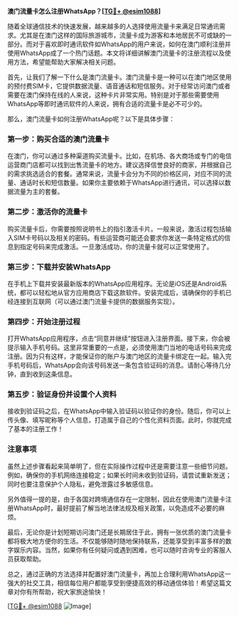 **澳门流量卡怎么注册WhatsApp？[[TG💪+ @esim1088](https://t.me/s/esim1088)]**

随着全球通信技术的快速发展，越来越多的人选择使用流量卡来满足日常通讯需求。尤其是在澳门这样的国际旅游城市，流量卡成为游客和本地居民不可或缺的一部分。而对于喜欢即时通讯软件如WhatsApp的用户来说，如何在澳门顺利注册并使用WhatsApp成了一个热门话题。本文将详细讲解澳门流量卡的注册流程以及使用方法，希望能帮助大家解决相关问题。

首先，让我们了解一下什么是澳门流量卡。澳门流量卡是一种可以在澳门地区使用的预付费SIM卡，它提供数据流量、语音通话和短信服务。对于经常访问澳门或者需要在澳门保持在线的人来说，这种卡片非常实用。特别是对于那些需要使用WhatsApp等即时通讯软件的人来说，拥有合适的流量卡是必不可少的。

那么，澳门流量卡如何注册WhatsApp呢？以下是具体步骤：

### 第一步：购买合适的澳门流量卡

在澳门，你可以通过多种渠道购买流量卡。比如，在机场、各大商场或专门的电信运营商门店都可以找到出售流量卡的地方。建议选择信誉良好的商家，并根据自己的需求挑选适合的套餐。通常来说，流量卡会分为不同的价格区间，对应不同的流量、通话时长和短信数量。如果你主要依赖于WhatsApp进行通讯，可以选择以数据流量为主的套餐。

### 第二步：激活你的流量卡

购买流量卡后，你需要按照说明书上的指引激活卡片。一般来说，激活过程包括输入SIM卡号码以及相关的密码。有些运营商可能还会要求你发送一条特定格式的信息到指定号码来完成激活。一旦激活成功，你的流量卡就可以正常使用了。

### 第三步：下载并安装WhatsApp

在手机上下载并安装最新版本的WhatsApp应用程序。无论是iOS还是Android系统，都可以轻松地从官方应用商店下载这款软件。安装完成后，请确保你的手机已经连接到互联网（可以通过澳门流量卡提供的数据服务实现）。

### 第四步：开始注册过程

打开WhatsApp应用程序，点击“同意并继续”按钮进入注册界面。接下来，你会被提示输入手机号码。这里非常重要的一点是，必须使用澳门当地的电话号码来完成注册。因为只有这样，才能保证你的账户与澳门地区的流量卡绑定在一起。输入完手机号码后，WhatsApp会向该号码发送一条包含验证码的消息。请耐心等待几分钟，直到收到这条信息。

### 第五步：验证身份并设置个人资料

接收到验证码之后，在WhatsApp中输入验证码以验证你的身份。随后，你可以上传头像、填写昵称等个人信息，打造属于自己的个性化资料页面。此时，你就完成了基本的注册工作！

### 注意事项

虽然上述步骤看起来简单明了，但在实际操作过程中还是需要注意一些细节问题。例如，确保你的手机网络连接稳定；如果长时间未收到验证码，请尝试重新发送；同时也要注意保护个人隐私，避免泄露过多敏感信息。

另外值得一提的是，由于各国对跨境通信存在一定限制，因此在使用澳门流量卡注册WhatsApp时，最好提前了解当地法律法规及相关政策，以免造成不必要的麻烦。

最后，无论你是计划短期访问澳门还是长期居住于此，拥有一张优质的澳门流量卡都将极大地方便你的生活。不仅能够随时随地保持联系，还能享受到丰富多样的数字娱乐内容。当然，如果你有任何疑问或遇到困难，也可以随时咨询专业的客服人员获取帮助。

总之，通过正确的方法选择并配置好澳门流量卡，再加上合理利用WhatsApp这一强大的社交工具，相信每位用户都能享受到便捷高效的移动通信体验！希望这篇文章对你有所帮助，祝大家旅途愉快！

[[TG💪+ @esim1088](https://t.me/s/esim1088) ![Image](https://i.postimg.cc/4NQfJmqS/Snipaste-2025-05-13-00-14-12.png)]